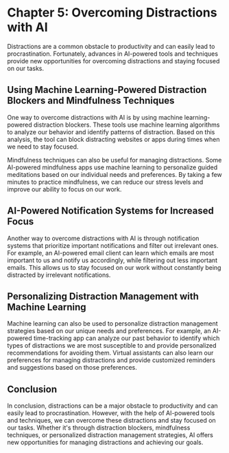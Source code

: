 Chapter 5: Overcoming Distractions with AI
==========================================

Distractions are a common obstacle to productivity and can easily lead to procrastination. Fortunately, advances in AI-powered tools and techniques provide new opportunities for overcoming distractions and staying focused on our tasks.

Using Machine Learning-Powered Distraction Blockers and Mindfulness Techniques
------------------------------------------------------------------------------

One way to overcome distractions with AI is by using machine learning-powered distraction blockers. These tools use machine learning algorithms to analyze our behavior and identify patterns of distraction. Based on this analysis, the tool can block distracting websites or apps during times when we need to stay focused.

Mindfulness techniques can also be useful for managing distractions. Some AI-powered mindfulness apps use machine learning to personalize guided meditations based on our individual needs and preferences. By taking a few minutes to practice mindfulness, we can reduce our stress levels and improve our ability to focus on our work.

AI-Powered Notification Systems for Increased Focus
---------------------------------------------------

Another way to overcome distractions with AI is through notification systems that prioritize important notifications and filter out irrelevant ones. For example, an AI-powered email client can learn which emails are most important to us and notify us accordingly, while filtering out less important emails. This allows us to stay focused on our work without constantly being distracted by irrelevant notifications.

Personalizing Distraction Management with Machine Learning
----------------------------------------------------------

Machine learning can also be used to personalize distraction management strategies based on our unique needs and preferences. For example, an AI-powered time-tracking app can analyze our past behavior to identify which types of distractions we are most susceptible to and provide personalized recommendations for avoiding them. Virtual assistants can also learn our preferences for managing distractions and provide customized reminders and suggestions based on those preferences.

Conclusion
----------

In conclusion, distractions can be a major obstacle to productivity and can easily lead to procrastination. However, with the help of AI-powered tools and techniques, we can overcome these distractions and stay focused on our tasks. Whether it's through distraction blockers, mindfulness techniques, or personalized distraction management strategies, AI offers new opportunities for managing distractions and achieving our goals.
